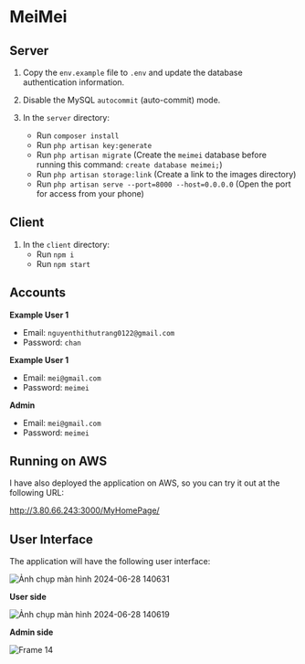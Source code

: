 # MeiMei

## Server

1. Copy the `env.example` file to `.env` and update the database authentication information.

2. Disable the MySQL `autocommit` (auto-commit) mode.

3. In the `server` directory:
   - Run `composer install`
   - Run `php artisan key:generate`
   - Run `php artisan migrate` (Create the `meimei` database before running this command: `create database meimei;`)
   - Run `php artisan storage:link` (Create a link to the images directory)
   - Run `php artisan serve --port=8000 --host=0.0.0.0` (Open the port for access from your phone)

## Client

1. In the `client` directory:
   - Run `npm i`
   - Run `npm start`

## Accounts

**Example User 1**
- Email: `nguyenthithutrang0122@gmail.com`
- Password: `chan`

**Example User 1**
- Email: `mei@gmail.com`
- Password: `meimei`

**Admin**
- Email: `mei@gmail.com`
- Password: `meimei`

## Running on AWS

I have also deployed the application on AWS, so you can try it out at the following URL:

http://3.80.66.243:3000/MyHomePage/

## User Interface

The application will have the following user interface:

![Ảnh chụp màn hình 2024-06-28 140631](https://github.com/ThuTrang912/MeiMei/assets/129019073/bdf5b8f1-1441-4acd-b140-d50df0762de9)

**User side**

![Ảnh chụp màn hình 2024-06-28 140619](https://github.com/ThuTrang912/MeiMei/assets/129019073/9ac9863e-6959-4e6b-8cb1-73375855f521)

**Admin side**

![Frame 14](https://github.com/user-attachments/assets/a73ec86d-17cd-41ec-9c04-21d81617ea7b)




